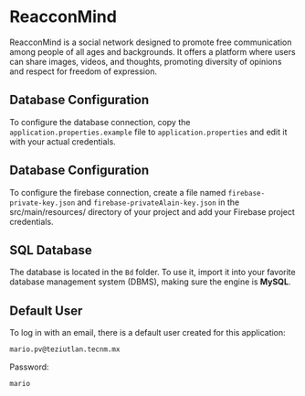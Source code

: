 # ReacconMind
ReacconMind is a social network designed to promote free communication among people of all ages and backgrounds. It offers a platform where users can share images, videos, and thoughts, promoting diversity of opinions and respect for freedom of expression.

## Database Configuration
To configure the database connection, copy the `application.properties.example` file to `application.properties` and edit it with your actual credentials.
## Database Configuration
To configure the firebase connection, create a file named `firebase-private-key.json` and `firebase-privateAlain-key.json` in the src/main/resources/ directory of your project and add your Firebase project credentials.

## SQL Database
The database is located in the `Bd` folder. To use it, import it into your favorite database management system (DBMS), making sure the engine is **MySQL**.
## Default User
To log in with an email, there is a default user created for this application:


```bash
mario.pv@teziutlan.tecnm.mx
```
Password:
```bash
mario
